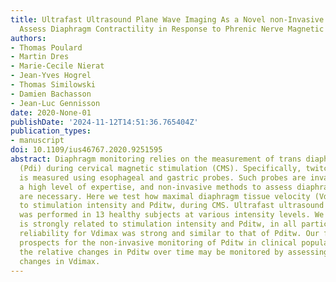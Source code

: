 ```yaml
---
title: Ultrafast Ultrasound Plane Wave Imaging As a Novel non-Invasive Technique to
  Assess Diaphragm Contractility in Response to Phrenic Nerve Magnetic Stimulation
authors:
- Thomas Poulard
- Martin Dres
- Marie-Cecile Nierat
- Jean-Yves Hogrel
- Thomas Similowski
- Damien Bachasson
- Jean-Luc Gennisson
date: 2020-None-01
publishDate: '2024-11-12T14:51:36.765404Z'
publication_types:
- manuscript
doi: 10.1109/ius46767.2020.9251595
abstract: Diaphragm monitoring relies on the measurement of trans diaphragmatic pressure
  (Pdi) during cervical magnetic stimulation (CMS). Specifically, twitch Pdi (Pditw)
  is measured using esophageal and gastric probes. Such probes are invasive and require
  a high level of expertise, and non-invasive methods to assess diaphragm function
  are necessary. Here we test how maximal diaphragm tissue velocity (Vdimax) is related
  to stimulation intensity and Pditw, during CMS. Ultrafast ultrasound of the diaphragm
  was performed in 13 healthy subjects at various intensity levels. We show that Vdimax
  is strongly related to stimulation intensity and Pditw, in all participants. Within-day
  reliability for Vdimax was strong and similar to that of Pditw. Our findings open
  prospects for the non-invasive monitoring of Pditw in clinical populations. Indeed,
  the relative changes in Pditw over time may be monitored by assessing the relative
  changes in Vdimax.
---
```

